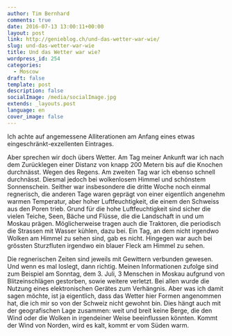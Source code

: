```yaml
---
author: Tim Bernhard
comments: true
date: 2016-07-13 13:00:11+00:00
layout: post
link: http://genieblog.ch/und-das-wetter-war-wie/
slug: und-das-wetter-war-wie
title: Und das Wetter war wie?
wordpress_id: 254
categories:
  - Moscow
draft: false
template: post
description: false
socialImage: /media/socialImage.jpg
extends: _layouts.post
language: en
cover_image: false
---
```


Ich achte auf angemessene Alliterationen am Anfang eines etwas eingeschränkt-exzellenten Eintrages. 

Aber sprechen wir doch übers Wetter.
Am Tag meiner Ankunft war ich nach dem Zurücklegen einer Distanz von knapp 200 Metern bis auf die Knochen durchnässt. Wegen des Regens. Am zweiten Tag war ich ebenso schnell durchnässt. Diesmal jedoch bei wolkenlosem Himmel und schönstem Sonnenschein. Seither war insbesondere die dritte Woche noch einmal regnerisch, die anderen Tage waren geprägt von einer eigentlich angenehm warmen Temperatur, aber hoher Luftfeuchtigkeit, die einem den Schweiss aus den Poren trieb. Grund für die hohe Luftfeuchtigkeit sind sicher die vielen Teiche, Seen, Bäche und Flüsse, die die Landschaft in und um Moskau prägen. Möglicherweise tragen auch die Traktoren, die periodisch die Strassen mit Wasser kühlen, dazu bei. Ein Tag, an dem nicht irgendwo Wolken am Himmel zu sehen sind, gab es nicht. Hingegen war auch bei grössten Sturzfluten irgendwo ein blauer Fleck am Himmel zu sehen.

Die regnerischen Zeiten sind jeweils mit Gewittern verbunden gewesen. Und wenn es mal loslegt, dann richtig. Meinen Informationen zufolge sind zum Beispiel am Sonntag, dem 3. Juli, 3 Menschen in Moskau aufgrund von Blitzeinschlägen gestorben, sowie weitere verletzt. Bei allen wurde die Nutzung eines elektronischen Gerätes zum Verhängnis. Aber was ich damit sagen möchte, ist ja eigentlich, dass das Wetter hier Formen angenommen hat, die ich mir so von der Schweiz nicht gewohnt bin. Dies hängt auch mit der geografischen Lage zusammen: weit und breit keine Berge, die den Wind oder die Wolken in irgendeiner Weise beeinflussen könnten. Kommt der Wind von Norden, wird es kalt, kommt er vom Süden warm.

